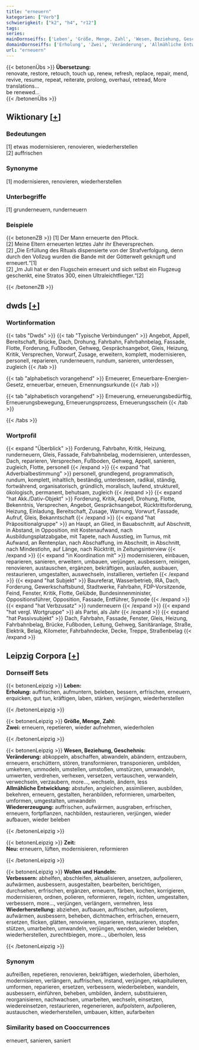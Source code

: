 ```yaml
---
title: "erneuern"
kategorien: ["Verb"]
schwierigkeit: ["k2", "h4", "r12"]
tags:
series:
mainDornseiffs: ['Leben', 'Größe, Menge, Zahl', 'Wesen, Beziehung, Geschehnis', 'Zeit', 'Wollen und Handeln']
domainDornseiffs: ['Erholung', 'Zwei', 'Veränderung', 'Allmähliche Entwicklung', 'Wiedererzeugung', 'Neu', 'Verbessern', 'Wiederherstellung']
url: "erneuern"
---
```


{{< betonenÜbs >}}
**Übersetzung:**  
renovate, restore, retouch, touch up, renew, refresh, replace, repair, mend, revive, resume, repeat, reiterate, prolong, overhaul, retread, More translations...  
be renewed...  
{{< /betonenÜbs >}}

## Wiktionary [[+](https://de.wiktionary.org/wiki/erneuern)]

### Bedeutungen
[1] etwas modernisieren, renovieren, wiederherstellen  
[2] auffrischen  

### Synonyme
[1] modernisieren, renovieren, wiederherstellen  

### Unterbegriffe
[1] grunderneuern, runderneuern  

### Beispiele
{{< betonenZB >}}
[1] Der Mann erneuerte den Pflock.  
[2] Meine Eltern erneuerten letztes Jahr ihr Eheversprechen.  
[2] „Die Erfüllung des Rituals dispensierte von der Strafverfolgung, denn durch den Vollzug wurden die Bande mit der Götterwelt geknüpft und erneuert.“[1]  
[2] „Im Juli hat er den Flugschein erneuert und sich selbst ein Flugzeug geschenkt, eine Stratos 300, einen Ultraleichtflieger.“[2]  

{{< /betonenZB >}}


## dwds [[+](https://www.dwds.de/wb/erneuern)]

### Wortinformation
{{< tabs "Dwds" >}}
{{< tab "Typische Verbindungen" >}}
Angebot, Appell, Bereitschaft, Brücke, Dach, Drohung, Fahrbahn, Fahrbahnbelag, Fassade, Flotte, Forderung, Fußboden, Gehweg, Gesprächsangebot, Gleis, Heizung, Kritik, Versprechen, Vorwurf, Zusage, erweitern, komplett, modernisieren, personell, reparieren, runderneuern, rundum, sanieren, unterdessen, zugleich
{{< /tab >}}

{{< tab "alphabetisch vorangehend" >}}
Erneuerer, Erneuerbare-Energien-Gesetz, erneuerbar, erneuen, Ernennungsurkunde
{{< /tab >}}

{{< tab "alphabetisch vorangehend" >}}
Erneuerung, erneuerungsbedürftig, Erneuerungsbewegung, Erneuerungsprozess, Erneuerungsschein
{{< /tab >}}

{{< /tabs >}}

### Wortprofil
{{< expand "Überblick" >}} Forderung, Fahrbahn, Kritik, Heizung, runderneuern, Gleis, Fassade, Fahrbahnbelag, modernisieren, unterdessen, Dach, reparieren, Versprechen, Fußboden, Gehweg, Appell, sanieren, zugleich, Flotte, personell {{< /expand >}}
{{< expand "hat Adverbialbestimmung" >}} personell, grundlegend, programmatisch, rundum, komplett, inhaltlich, beständig, unterdessen, radikal, ständig, fortwährend, organisatorisch, gründlich, moralisch, laufend, strukturell, ökologisch, permanent, behutsam, zugleich {{< /expand >}}
{{< expand "hat Akk./Dativ-Objekt" >}} Forderung, Kritik, Appell, Drohung, Flotte, Bekenntnis, Versprechen, Angebot, Gesprächsangebot, Rücktrittsforderung, Heizung, Einladung, Bereitschaft, Zusage, Warnung, Vorwurf, Fassade, Aufruf, Gleis, Bekanntschaft {{< /expand >}}
{{< expand "hat Präpositionalgruppe" >}} an Haupt, an Glied, in Bauabschnitt, auf Abschnitt, in Abstand, in Opposition, mit Kostenaufwand, nach Ausbildungsplatzabgabe, mit Tapete, nach Ausstieg, im Turnus, mit Aufwand, an Rentenplan, nach Abschaffung, im Abschnitt, in Abschnitt, nach Mindestlohn, auf Länge, nach Rücktritt, in Zeitungsinterview {{< /expand >}}
{{< expand "in Koordination mit" >}} modernisieren, einbauen, reparieren, sanieren, erweitern, umbauen, verjüngen, ausbessern, reinigen, renovieren, austauschen, ergänzen, bekräftigen, auslaufen, ausbauen, restaurieren, umgestalten, auswechseln, installieren, vertiefen {{< /expand >}}
{{< expand "hat Subjekt" >}} Baureferat, Wasserbetrieb, IRA, Dach, Forderung, Gewerkschaftsbund, Stadtwerke, Fahrbahn, FDP-Vorsitzende, Feind, Fenster, Kritik, Flotte, Gelübde, Bundesinnenminister, Oppositionsführer, Opposition, Fassade, Entführer, Synode {{< /expand >}}
{{< expand "hat Verbzusatz" >}} runderneuern {{< /expand >}}
{{< expand "hat vergl. Wortgruppe" >}} als Partei, als Jahr {{< /expand >}}
{{< expand "hat Passivsubjekt" >}} Dach, Fahrbahn, Fassade, Fenster, Gleis, Heizung, Fahrbahnbelag, Brücke, Fußboden, Leitung, Gehweg, Sanitäranlage, Straße, Elektrik, Belag, Kilometer, Fahrbahndecke, Decke, Treppe, Straßenbelag {{< /expand >}}

## Leipzig Corpora [[+](https://corpora.uni-leipzig.de/en/res?word=erneuern&corpusId=deu_newscrawl-public_2018)]

### Dornseiff Sets
{{< betonenLeipzig >}}
**Leben:**  
**Erholung:** auffrischen, aufmuntern, beleben, bessern, erfrischen, erneuern, erquicken, gut tun, kräftigen, laben, stärken, verjüngen, wiederherstellen  

{{< /betonenLeipzig >}}


{{< betonenLeipzig >}}
**Größe, Menge, Zahl:**  
**Zwei:** erneuern, repetieren, wieder aufnehmen, wiederholen  

{{< /betonenLeipzig >}}


{{< betonenLeipzig >}}
**Wesen, Beziehung, Geschehnis:**  
**Veränderung:** abkoppeln, abschaffen, abwandeln, abändern, entzaubern, erneuern, erschüttern, stören, transformieren, transponieren, umbilden, umkehren, ummodeln, umstellen, umstoßen, umstürzen, umwandeln, umwerten, verdrehen, verhexen, versetzen, vertauschen, verwandeln, verwechseln, verzaubern, more..., wechseln, ändern, less  
**Allmähliche Entwicklung:** abstufen, angleichen, assimilieren, ausbilden, bekehren, erneuern, gestalten, heranbilden, reformieren, umarbeiten, umformen, umgestalten, umwandeln  
**Wiedererzeugung:** auffrischen, aufwärmen, ausgraben, erfrischen, erneuern, fortpflanzen, nachbilden, restaurieren, verjüngen, wieder aufbauen, wieder beleben  

{{< /betonenLeipzig >}}


{{< betonenLeipzig >}}
**Zeit:**  
**Neu:** erneuern, lüften, modernisieren, reformieren  

{{< /betonenLeipzig >}}


{{< betonenLeipzig >}}
**Wollen und Handeln:**  
**Verbessern:** abhelfen, abschleifen, aktualisieren, ansetzen, aufpolieren, aufwärmen, ausbessern, ausgestalten, bearbeiten, berichtigen, durchsehen, erfrischen, ergänzen, erneuern, färben, kochen, korrigieren, modernisieren, ordnen, polieren, reformieren, regeln, richten, umgestalten, verbessern, more..., verjüngen, verlängern, vermehren, less  
**Wiederherstellung:** abziehen, aufbauen, auffrischen, aufpolieren, aufwärmen, ausbessern, beheben, dichtmachen, erfrischen, erneuern, ersetzen, flicken, glätten, renovieren, reparieren, restaurieren, stopfen, stützen, umarbeiten, umwandeln, verjüngen, wenden, wieder beleben, wiederherstellen, zurechtbiegen, more..., überholen, less  

{{< /betonenLeipzig >}}

### Synonym
aufreißen, repetieren, renovieren, bekräftigen, wiederholen, überholen, modernisieren, verlängern, auffrischen, instand, verjüngen, rekapitulieren, umformen, reparieren, ersetzen, verbessern, wiederbeleben, wandeln, ausbessern, einführen, beheben, umbilden, ändern, substituieren, reorganisieren, nachwachsen, umarbeiten, wechseln, einsetzen, wiedereinsetzen, restaurieren, regenerieren, aufpolstern, aufpolieren, austauschen, wiederherstellen, umbauen, kitten, aufarbeiten


### Similarity based on Cooccurrences
erneuert, sanieren, saniert

